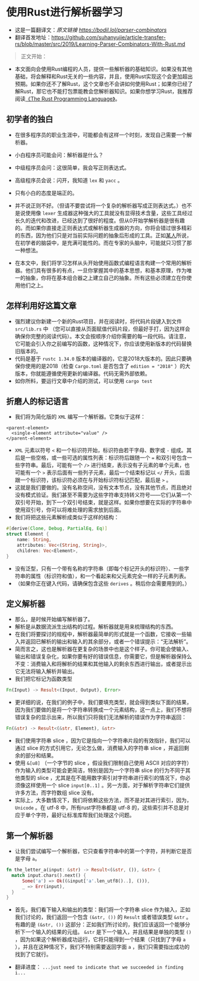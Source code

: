 # 使用Rust进行解析器学习
* 这是一篇翻译文：*原文链接 https://bodil.lol/parser-combinators*
* 翻译首发地址：https://github.com/suhanyujie/article-transfer-rs/blob/master/src/2019/Learning-Parser-Combinators-With-Rust.md
>正文开始：


* 本文面向会使用Rust编程的人员，提供一些解析器的基础知识。如果没有其他基础，将会解释和Rust无关的一些内容，并且，使用Rust实现这个会更加超出预期。如果你还不了解Rust，这个文章也不会讲如何使用Rust；如果你已经了解Rust，那它也不能打包票能教会您解析器知识。如果你想学习Rust，我推荐阅读[《The Rust Programming Language》](https://doc.rust-lang.org/book/)。

## 初学者的独白
* 在很多程序员的职业生涯中，可能都会有这样一个时刻，发现自己需要一个解析器。
* 小白程序员可能会问：解析器是什么？
* 中级程序员会问：这很简单，我会写正则表达式。
* 高级程序员会说：闪开，我知道 `lex` 和 `yacc` 。
* 只有小白的态度是端正的。
* 并不说正则不好。（但请不要尝试将一个复杂的解析器写成正则表达式。）也不是说使用像 `lexer` 生成器这种强大的工具就没有显得技术含量，这些工具经过长久的迭代和改进，已经达到了很好的程度。但从0开始学解析器是很有趣的。而如果你直接走正则表达式或解析器生成器的方向，你将会错过很多精彩的东西，因为他们只是对当前实际问题的抽象后形成的工具。正如[某人](https://en.wikipedia.org/wiki/Shunry%C5%AB_Suzuki#Quotations)所说，在初学者的脑袋中，是充满可能性的。而在专家的头脑中，可能就只习惯了那一种想法。

* 在本文中，我们将学习怎样从头开始使用函数式编程语言构建一个常用的解析器。他们具有很多的有点，一旦你掌握其中的基本思想，和基本原理，作为唯一的抽象，你将在基本组合器之上建立自己的抽象。所有这些必须建立在你使用他们之上。

## 怎样利用好这篇文章
* 强烈建议你新建一个新的Rust项目，并在阅读时，将代码片段键入到文件 `src/lib.rs` 中 （您可以直接从页面赋值代码片段，但最好手打，因为这样会确保你完整的阅读代码）。本文会按顺序介绍你需要的每一段代码。请注意，它可能会引入你之前编写的函数，这种情况下，你应该使用新版本的代码替换旧版本的。
* 代码是基于 `rustc 1.34.0` 版本的编译器的，它是2018大版本的。因此只要确保你使用的是2018（检查 `Cargo.toml` 是否包含了 `edition = "2018"` ）的大版本，你就能遵循使用更新的编译器。代码无需外部依赖。
* 如你所料，要运行文章中介绍的测试，可以使用 `cargo test`

## 折磨人的标记语言
* 我们将为简化版的 `XML` 编写一个解析器。它类似于这样：

```
<parent-element>
  <single-element attribute="value" />
</parent-element>
```

* `XML` 元素以符号 `<` 和一个标识符开始，标识符由若干字母、数字或 `-` 组成。其后是一些空格，或一些可选的属性列表：标识符后跟随一个 `=` 和双引号包含一些字符串。最后，可能有一个 `/>` 进行结束，表示没有子元素的单个元素，也可能有一个 `>` 表示后面有一些列子元素，最后一个结束标记以 `</` 开头，后面跟一个标识符，该标识符必须在与开始标识符标记匹配，最后是 `>` 。
* 这就是我们要做的。没有名称空间，没有文本节点，没有其他节点，而且绝对没有模式验证。我们甚至不需要为这些字符串支持转义符号——它们从第一个双引号开始，到下一个双引号结束，就是这样。如果你想要在实际的字符串中使用双引号，你可以将难处理的需求放到后面。
* 我们将把这些元素解析成类似于这样的结构：

```rust
#[derive(Clone, Debug, PartialEq, Eq)]
struct Element {
    name: String,
    attributes: Vec<(String, String)>,
    children: Vec<Element>,
}
```

* 没有泛型，只有一个带有名称的字符串（即每个标记开头的标识符）、一些字符串的属性（标识符和值），和一个看起来和父元素完全一样的子元素列表。
* （如果你正在键入代码，请确保包含这些 `derives` 。稍后你会需要用到的。）

## 定义解析器
* 那么，是时候开始编写解析器了。
* 解析是从数据流派生出结构的过程。解析器就是用来梳理结构的东西。
* 在我们将要探讨的规程中，解析器最简单的形式就是一个函数，它接收一些输入并返回已解析的输出和输入的其余部分，或者一个错误提示：“无法解析”。
* 简而言之，这也是解析器在更复杂的场景中也是这个样子。你可能会使输入、输出和错误复杂化，如果你要有好的错误信息，你需要它，但是解析器保持么不变：消费输入和将解析的结果和其他输入的剩余东西进行输出，或者提示出它无法将输入解析并输出。
* 我们把它标记为函数类型

```rust
Fn(Input) -> Result<(Input, Output), Error>
```

* 更详细的说，在我们的例子中，我们要填充类型，就会得到类似下面的结果，因为我们要做的是将一个字符串转换成一个元素结构，这一点上，我们不想将错误复杂的显示出来，所以我们只将我们无法解析的错误作为字符串返回：

```rust
Fn(&str) -> Result<(&str, Element), &str>
```

* 我们使用字符串 slice ，因为它是指向一个字符串片段的有效指针，我们可以通过 slice 的方式引用它，无论怎么做，消费输入的字符串 slice ，并返回剩余的部分和结果。
* 使用 `&[u8]` （一个字节的 slice ，假设我们限制自己使用 ASCII 对应的字符） 作为输入的类型可能会更简洁，特别是因为一个字符串 slice 的行为不同于其他类型的 slice ，尤其是在不能用数字索引对字符串进行索引的情况下，你必须像这样使用一个 slice `input[0..1]` 。另一方面，对于解析字符串它们提供许多方法，而字符数组 slice 没有。
* 实际上，大多数情况下，我们将依赖这些方法，而不是对其进行索引，因为， `Unicode` 。在 utf-8 中，所有rust字符串都是 utf-8 的，这些索引并不总是对应于单个字符，最好让标准库帮我们处理这个问题。

## 第一个解析器
* 让我们尝试编写一个解析器，它只查看字符串中的第一个字符，并判断它是否是字母 `a`。

```rust
fn the_letter_a(input: &str) -> Result<(&str, ()), &str> {
  match input.chars().next() {
      Some('a') => Ok((&input['a'.len_utf8()..], ())),
      _ => Err(input),
  }
}
```

* 首先，我们看下输入和输出的类型：我们将一个字符串 slice 作为输入，正如我们讨论的，我们返回一个包含 `(&str, ())` 的      `Result` 或者错误类型 `&str` 。有趣的是 `(&str, ())` 这部分：正如我们所讨论的，我们应该返回一个能够分析下一个输入的结果的元组。 `&str` 是下一个输入，并且结果是单独的类型 `()` ，因为如果这个解析器成功运行，它将只能得到一个结果（只找到了字母 `a` ），并且在这种情况下，我们不特别需要返回字面 `a` ，我们只需要指出成功的找到了它就行。

* 翻译进度： `...just need to indicate that we succeeded in finding i...`
